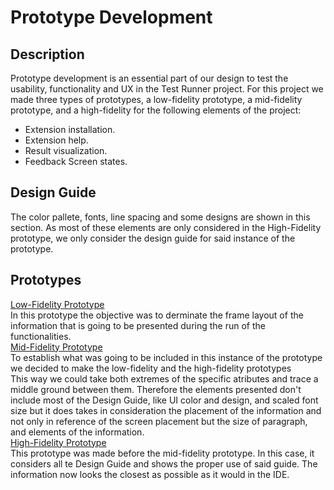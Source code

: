 # Prototype Development  
## Description  
Prototype development is an essential part of our design to test the usability, functionality and UX in the Test Runner project. For this project we made three types of prototypes, a low-fidelity prototype, a mid-fidelity prototype, and a high-fidelity for the following elements of the project:  
* Extension installation.
* Extension help.
* Result visualization.
* Feedback Screen states.  
## Design Guide  
The color pallete, fonts, line spacing and some designs are shown in this section. As most of these elements are only considered in the High-Fidelity prototype, we only consider the design guide for said instance of the prototype.  
## Prototypes  
[Low-Fidelity Prototype](https://www.figma.com/file/BRmxXYkRPCorbYL4aXitR2/Guia-de-dise%C3%B1o?type=design&node-id=0%3A2&mode=design&t=PoyhKkyY1GtIc5H9-1)  
In this prototype the objective was to derminate the frame layout of the information that is going to be presented during the run of the functionalities.  
[Mid-Fidelity Prototype](https://www.figma.com/file/BRmxXYkRPCorbYL4aXitR2/Guia-de-dise%C3%B1o?type=design&node-id=164%3A2&mode=design&t=PoyhKkyY1GtIc5H9-1)  
To establish what was going to be included in this instance of the prototype we decided to make the low-fidelity and the high-fidelity prototypes  
This way we could take both extremes of the specific atributes and trace a middle ground between them. Therefore the elements presented don't include most of the Design Guide, like  UI color and design, and scaled font size but it does takes in consideration the placement of the information and not only in reference of the screen placement but the size of paragraph, and elements of the information.  
[High-Fidelity Prototype](https://www.figma.com/file/BRmxXYkRPCorbYL4aXitR2/Guia-de-dise%C3%B1o?type=design&node-id=165%3A2&mode=design&t=PoyhKkyY1GtIc5H9-1)  
This prototype was made before the mid-fidelity prototype. In this case, it considers all te Design Guide and shows the proper use of said guide. The information now looks the closest as possible as it would in the IDE.

